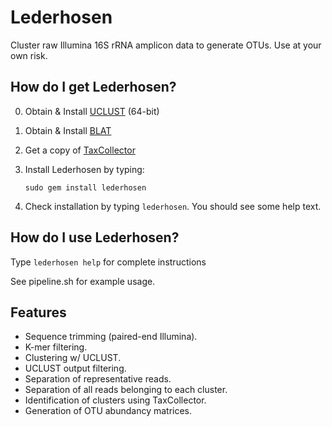 # Lederhosen

Cluster raw Illumina 16S rRNA amplicon data to generate OTUs. Use at your own risk.

## How do I get Lederhosen?

0. Obtain & Install [UCLUST](http://www.drive5.com/) (64-bit)
1. Obtain & Install [BLAT](http://genome.ucsc.edu/FAQ/FAQblat.html#blat3)
2. Get a copy of [TaxCollector](http://github.com/audy/taxcollector)
3. Install Lederhosen by typing:

    `sudo gem install lederhosen`
4. Check installation by typing `lederhosen`. You should see some help text.

## How do I use Lederhosen?

Type `lederhosen help` for complete instructions

See pipeline.sh for example usage.

## Features

- Sequence trimming (paired-end Illumina).
- K-mer filtering.
- Clustering w/ UCLUST.
- UCLUST output filtering.
- Separation of representative reads.
- Separation of all reads belonging to each cluster.
- Identification of clusters using TaxCollector.
- Generation of OTU abundancy matrices.
